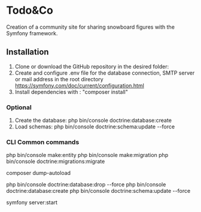 # Todo&Co

Creation of a community site for sharing snowboard figures with the Symfony framework.

## Installation

1. Clone or download the GitHub repository in the desired folder: 
2. Create and configure .env file for the database connection, SMTP server or mail address in the root directory
   https://symfony.com/doc/current/configuration.html
3. Install dependencies with : "composer install"

### Optional
1. Create the database: php bin/console doctrine:database:create
2. Load schemas: php bin/console doctrine:schema:update --force

### CLI Common commands

php bin/console make:entity
php bin/console make:migration
php bin/console doctrine:migrations:migrate

composer dump-autoload

php bin/console doctrine:database:drop --force
php bin/console doctrine:database:create
php bin/console doctrine:schema:update --force

symfony server:start
